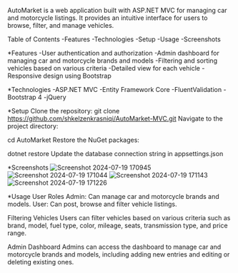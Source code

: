 AutoMarket is a web application built with ASP.NET MVC for managing car and motorcycle listings. It provides an intuitive interface for users to browse, filter, and manage vehicles.

Table of Contents
-Features
-Technologies
-Setup
-Usage
-Screenshots

*Features
-User authentication and authorization
-Admin dashboard for managing car and motorcycle brands and models
-Filtering and sorting vehicles based on various criteria
-Detailed view for each vehicle
-Responsive design using Bootstrap

*Technologies
-ASP.NET MVC
-Entity Framework Core
-FluentValidation
-Bootstrap 4
-jQuery

*Setup
Clone the repository:
git clone https://github.com/shkelzenkrasniqi/AutoMarket-MVC.git
Navigate to the project directory:

cd AutoMarket
Restore the NuGet packages:

dotnet restore
Update the database connection string in appsettings.json

*Screenshots
![Screenshot 2024-07-19 170945](https://github.com/user-attachments/assets/8f765aa5-bb3d-4e0f-985b-374ca9125bf7)
![Screenshot 2024-07-19 171044](https://github.com/user-attachments/assets/a8dfa256-e574-46c7-90a0-7a06df480e9e)
![Screenshot 2024-07-19 171143](https://github.com/user-attachments/assets/da98628b-bd57-454a-89a7-d0743c50c7ea)
![Screenshot 2024-07-19 171226](https://github.com/user-attachments/assets/26eb7aeb-bd25-42bd-b8cf-ed613466527e)


*Usage
  User Roles
Admin: Can manage car and motorcycle brands and models.
User: Can post, browse and filter vehicle listings.

Filtering Vehicles
Users can filter vehicles based on various criteria such as brand, model, fuel type, color, mileage, seats, transmission type, and price range.

Admin Dashboard
Admins can access the dashboard to manage car and motorcycle brands and models, including adding new entries and editing or deleting existing ones.
